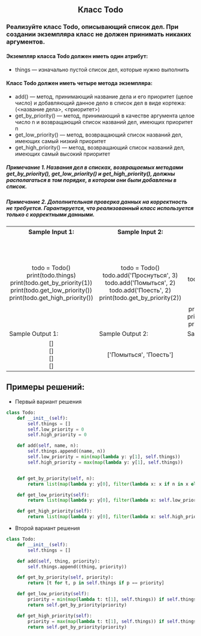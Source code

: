 <h2 style="text-align:center">Класс Todo</h2>

### Реализуйте класс Todo, описывающий список дел. При создании экземпляра класс не должен принимать никаких аргументов.
#### Экземпляр класса Todo должен иметь один атрибут:
* things — изначально пустой список дел, которые нужно выполнить

#### Класс Todo должен иметь четыре метода экземпляра:
* add() — метод, принимающий название дела и его приоритет (целое число) и добавляющий данное дело в список дел в виде кортежа:
(<название дела>, <приоритет>)
* get_by_priority() — метод, принимающий в качестве аргумента целое число n и возвращающий список названий дел, имеющих приоритет n
* get_low_priority() — метод, возвращающий список названий дел, имеющих самый низкий приоритет 
* get_high_priority() — метод, возвращающий список названий дел, имеющих самый высокий приоритет 

##### Примечание 1. Названия дел в списках, возвращаемых методами get_by_priority(), get_low_priority() и get_high_priority(), должны располагаться в том порядке, в котором они были добавлены в список.
##### Примечание 2. Дополнительная проверка данных на корректность не требуется. Гарантируется, что реализованный класс используется только с корректными данными.

<table align="center">
  <tbody>
    <tr>
      <th>Sample Input 1: </th>
      <th>Sample Input 2: </th>
      <th>Sample Input 3: </th>
    </tr>
    <tr>
      <td align="center">todo = Todo()<br>
                        print(todo.things)<br>
                        print(todo.get_by_priority(1))<br>
                        print(todo.get_low_priority())<br>
                        print(todo.get_high_priority())<br></td>
      <td align="center">todo = Todo()<br>
                        todo.add('Проснуться', 3)<br>
                        todo.add('Помыться', 2)<br>
                        todo.add('Поесть', 2)<br>
                        print(todo.get_by_priority(2))<br></td>
      <td align="center">todo = Todo()<br>
                          todo.add('Ответить на вопросы', 5)<br>
                          todo.add('Сделать картинки', 1)<br>
                          todo.add('Доделать задачи', 4)<br>
                          todo.add('Дописать конспект', 5)<br>
                          print(todo.get_low_priority())<br>
                          print(todo.get_high_priority())<br>
                          print(todo.get_by_priority(3))<br></td>
    </tr>
    <tr>
      <td>Sample Output 1:</td>
      <td>Sample Output 2:</td>
      <td>Sample Output 3:</td>
      </tr>
    <tr>
      <td align="center">
      []<br>
      []<br>
      []<br>
      []<br>
      </td>
      <td align="center">
                       ['Помыться', 'Поесть']<br>
      </td>
      <td align="center">
                        ['Сделать картинки']<br>
['Ответить на вопросы', 'Дописать конспект']<br>
                                          []<br>
      </td>
    </tr>
  </tbody>
</table>



## Примеры решений:
* Первый вариант решения
```python
class Todo:
    def __init__(self):
        self.things = []
        self.low_priority = 0
        self.high_priority = 0

    def add(self, name, n):
        self.things.append((name, n))
        self.low_priority = min(map(lambda y: y[1], self.things))
        self.high_priority = max(map(lambda y: y[1], self.things))


    def get_by_priority(self, n):
        return list(map(lambda y: y[0], filter(lambda x: x if n in x else [], self.things)))

    def get_low_priority(self):
        return list(map(lambda y: y[0], filter(lambda x: self.low_priority in x, self.things)))

    def get_high_priority(self):
        return list(map(lambda y: y[0], filter(lambda x: self.high_priority in x, self.things)))

```
* Второй вариант решения
```python
class Todo:
    def __init__(self):
        self.things = []

    def add(self, thing, priority):
        self.things.append((thing, priority))

    def get_by_priority(self, priority):
        return [t for t, p in self.things if p == priority]

    def get_low_priority(self):
        priority = min(map(lambda t: t[1], self.things)) if self.things else None
        return self.get_by_priority(priority)

    def get_high_priority(self):
        priority = max(map(lambda t: t[1], self.things)) if self.things else None
        return self.get_by_priority(priority)
```


